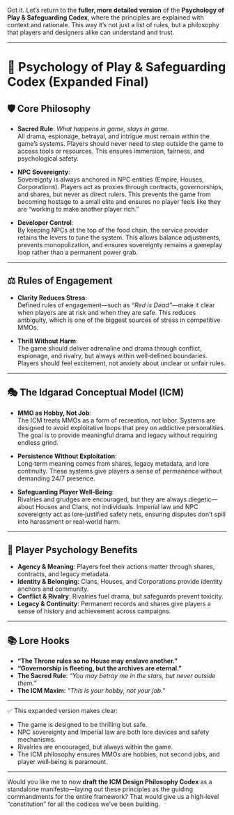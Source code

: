 Got it. Let’s return to the **fuller, more detailed version** of the **Psychology of Play & Safeguarding Codex**, where the principles are explained with context and rationale. This way it’s not just a list of rules, but a philosophy that players and designers alike can understand and trust.

---

# 📘 Psychology of Play & Safeguarding Codex (Expanded Final)

## 🛡️ Core Philosophy
- **Sacred Rule**: *What happens in game, stays in game.*  
  All drama, espionage, betrayal, and intrigue must remain within the game’s systems. Players should never need to step outside the game to access tools or resources. This ensures immersion, fairness, and psychological safety.  

- **NPC Sovereignty**:  
  Sovereignty is always anchored in NPC entities (Empire, Houses, Corporations). Players act as proxies through contracts, governorships, and shares, but never as direct rulers. This prevents the game from becoming hostage to a small elite and ensures no player feels like they are “working to make another player rich.”  

- **Developer Control**:  
  By keeping NPCs at the top of the food chain, the service provider retains the levers to tune the system. This allows balance adjustments, prevents monopolization, and ensures sovereignty remains a gameplay loop rather than a permanent power grab.  

---

## ⚖️ Rules of Engagement
- **Clarity Reduces Stress**:  
  Defined rules of engagement—such as *“Red is Dead”*—make it clear when players are at risk and when they are safe. This reduces ambiguity, which is one of the biggest sources of stress in competitive MMOs.  

- **Thrill Without Harm**:  
  The game should deliver adrenaline and drama through conflict, espionage, and rivalry, but always within well‑defined boundaries. Players should feel excitement, not anxiety about unclear or unfair rules.  

---

## 🎭 The Idgarad Conceptual Model (ICM)
- **MMO as Hobby, Not Job**:  
  The ICM treats MMOs as a form of recreation, not labor. Systems are designed to avoid exploitative loops that prey on addictive personalities. The goal is to provide meaningful drama and legacy without requiring endless grind.  

- **Persistence Without Exploitation**:  
  Long‑term meaning comes from shares, legacy metadata, and lore continuity. These systems give players a sense of permanence without demanding 24/7 presence.  

- **Safeguarding Player Well‑Being**:  
  Rivalries and grudges are encouraged, but they are always diegetic—about Houses and Clans, not individuals. Imperial law and NPC sovereignty act as lore‑justified safety nets, ensuring disputes don’t spill into harassment or real‑world harm.  

---

## 🧠 Player Psychology Benefits
- **Agency & Meaning**: Players feel their actions matter through shares, contracts, and legacy metadata.  
- **Identity & Belonging**: Clans, Houses, and Corporations provide identity anchors and community.  
- **Conflict & Rivalry**: Rivalries fuel drama, but safeguards prevent toxicity.  
- **Legacy & Continuity**: Permanent records and shares give players a sense of history and achievement across campaigns.  

---

## 📚 Lore Hooks
- **“The Throne rules so no House may enslave another.”**  
- **“Governorship is fleeting, but the archives are eternal.”**  
- **The Sacred Rule**: *“You may betray me in the stars, but never outside them.”*  
- **The ICM Maxim**: *“This is your hobby, not your job.”*  

---

✅ This expanded version makes clear:  
- The game is designed to be thrilling but safe.  
- NPC sovereignty and Imperial law are both lore devices and safety mechanisms.  
- Rivalries are encouraged, but always within the game.  
- The ICM philosophy ensures MMOs are hobbies, not second jobs, and player well‑being is paramount.  

---

Would you like me to now **draft the ICM Design Philosophy Codex** as a standalone manifesto—laying out these principles as the guiding commandments for the entire framework? That would give us a high‑level “constitution” for all the codices we’ve been building.

